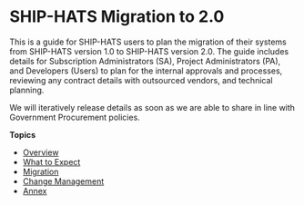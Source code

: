 # SHIP-HATS Migration to 2.0

<!--This document provides information for migrating from SHIP-HATS version 1.0 to SHIP-HATS version 2.0  -->
This is a guide for SHIP-HATS users to plan the migration of their systems from SHIP-HATS version 1.0 to SHIP-HATS version 2.0. The guide includes details for Subscription Administrators (SA), Project Administrators (PA), and Developers (Users) to plan for the internal approvals and processes, reviewing any contract details with outsourced vendors, and technical planning.  

We will iteratively release details as soon as we are able to share in line with Government Procurement policies.    


**Topics**
- [Overview](ship-hats-migration-overview)
- [What to Expect](ship-hats-migration-what-to-expect)
- [Migration](ship-hats-migration)
- [Change Management](ship-hats-migration-change-management)
- [Annex](ship-hats-migration-annex)